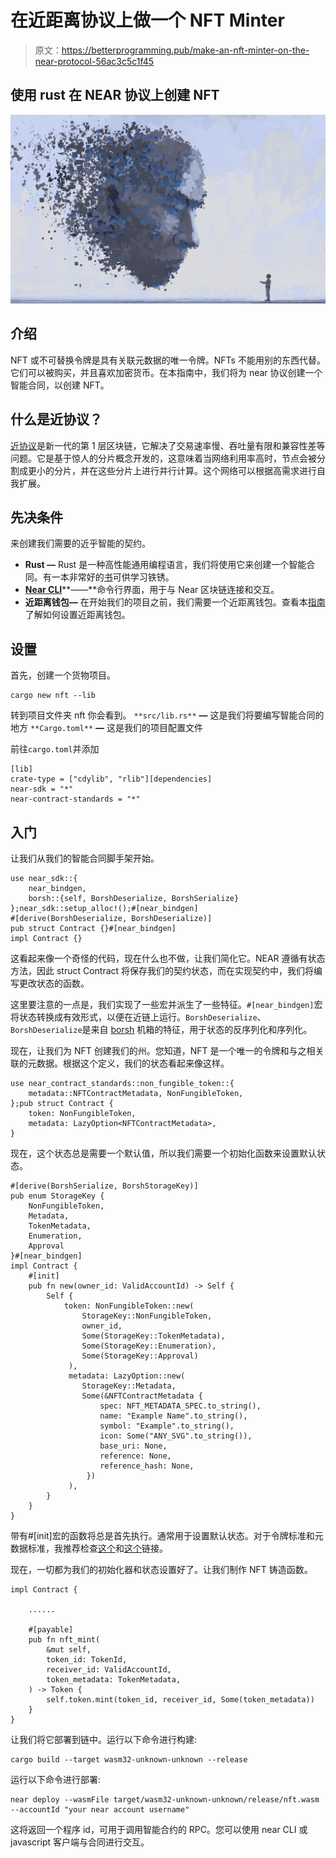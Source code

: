 # 在近距离协议上做一个 NFT Minter

> 原文：<https://betterprogramming.pub/make-an-nft-minter-on-the-near-protocol-56ac3c5c1f45>

## 使用 rust 在 NEAR 协议上创建 NFT

![](img/05e0c0385330b2d4cd6a96cfe131bf5d.png)

## 介绍

NFT 或不可替换令牌是具有关联元数据的唯一令牌。NFTs 不能用别的东西代替。它们可以被购买，并且喜欢加密货币。在本指南中，我们将为 near 协议创建一个智能合同，以创建 NFT。

## 什么是近协议？

[近协议](https://near.org/)是新一代的第 1 层区块链，它解决了交易速率慢、吞吐量有限和兼容性差等问题。它是基于惊人的分片概念开发的，这意味着当网络利用率高时，节点会被分割成更小的分片，并在这些分片上进行并行计算。这个网络可以根据高需求进行自我扩展。

## 先决条件

来创建我们需要的近乎智能的契约。

*   **Rust —** Rust 是一种高性能通用编程语言，我们将使用它来创建一个智能合同。有一本非常好的[书](https://doc.rust-lang.org/book/)可供学习铁锈。
*   [**Near CLI**](https://docs.near.org/docs/tools/near-cli)**——**命令行界面，用于与 Near 区块链连接和交互。
*   **近距离钱包—** 在开始我们的项目之前，我们需要一个近距离钱包。查看本[指南](https://docs.near.org/docs/develop/basics/create-account)了解如何设置近距离钱包。

## **设置**

首先，创建一个货物项目。

```
cargo new nft --lib
```

转到项目文件夹 nft 你会看到。
`**src/lib.rs**` **—** 这是我们将要编写智能合同的地方
`**Cargo.toml**` **—** 这是我们的项目配置文件

前往`cargo.toml`并添加

```
[lib]
crate-type = ["cdylib", "rlib"][dependencies]
near-sdk = "*"
near-contract-standards = "*"
```

## **入门**

让我们从我们的智能合同脚手架开始。

```
use near_sdk::{
    near_bindgen,
    borsh::{self, BorshDeserialize, BorshSerialize}
};near_sdk::setup_alloc!();#[near_bindgen]
#[derive(BorshDeserialize, BorshDeserialize)]
pub struct Contract {}#[near_bindgen]
impl Contract {}
```

这看起来像一个奇怪的代码，现在什么也不做，让我们简化它。NEAR 遵循有状态方法，因此 struct Contract 将保存我们的契约状态，而在实现契约中，我们将编写更改状态的函数。

这里要注意的一点是，我们实现了一些宏并派生了一些特征。`#[near_bindgen]`宏将状态转换成有效形式，以便在近链上运行。`BorshDeserialize`、`BorshDeserialize`是来自 [borsh](https://borsh.io/) 机箱的特征，用于状态的反序列化和序列化。

现在，让我们为 NFT 创建我们的州。您知道，NFT 是一个唯一的令牌和与之相关联的元数据。根据这个定义，我们的状态看起来像这样。

```
use near_contract_standards::non_fungible_token::{
    metadata::NFTContractMetadata, NonFungibleToken,
};pub struct Contract {
    token: NonFungibleToken,
    metadata: LazyOption<NFTContractMetadata>,
}
```

现在，这个状态总是需要一个默认值，所以我们需要一个初始化函数来设置默认状态。

```
#[derive(BorshSerialize, BorshStorageKey)]
pub enum StorageKey {
    NonFungibleToken,
    Metadata,
    TokenMetadata,
    Enumeration,
    Approval
}#[near_bindgen]
impl Contract {
    #[init]
    pub fn new(owner_id: ValidAccountId) -> Self {
        Self {
            token: NonFungibleToken::new(
                StorageKey::NonFungibleToken,
                owner_id,
                Some(StorageKey::TokenMetadata),
                Some(StorageKey::Enumeration),
                Some(StorageKey::Approval)
             ),
             metadata: LazyOption::new(
                StorageKey::Metadata,
                Some(&NFTContractMetadata {
                    spec: NFT_METADATA_SPEC.to_string(),
                    name: "Example Name".to_string(),
                    symbol: "Example".to_string(),
                    icon: Some("ANY_SVG".to_string()),
                    base_uri: None,
                    reference: None,
                    reference_hash: None,
                 })
             ),
        }
    }
}
```

带有#[init]宏的函数将总是首先执行。通常用于设置默认状态。对于令牌标准和元数据标准，我推荐检查[这个](https://nomicon.io/Standards/NonFungibleToken/Core.html)和[这个](https://nomicon.io/Standards/NonFungibleToken/Metadata.html)链接。

现在，一切都为我们的初始化器和状态设置好了。让我们制作 NFT 铸造函数。

```
impl Contract {

    ......

    #[payable]    
    pub fn nft_mint(
        &mut self,
        token_id: TokenId,
        receiver_id: ValidAccountId,
        token_metadata: TokenMetadata,
    ) -> Token {
        self.token.mint(token_id, receiver_id, Some(token_metadata))
    }
}
```

让我们将它部署到链中。运行以下命令进行构建:

```
cargo build --target wasm32-unknown-unknown --release
```

运行以下命令进行部署:

```
near deploy --wasmFile target/wasm32-unknown-unknown/release/nft.wasm --accountId "your near account username"
```

这将返回一个程序 id，可用于调用智能合约的 RPC。您可以使用 near CLI 或 javascript 客户端与合同进行交互。